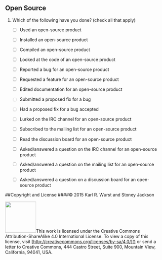 
## Open Source

1. Which of the following have you done? (check all that apply)

    - [ ] Used an open-source product
    - [ ] Installed an open-source product
    - [ ] Compiled an open-source product
    - [ ] Looked at the code of an open-source product
    - [ ] Reported a bug for an open-source product
    - [ ] Requested a feature for an open-source product
    - [ ] Edited documentation for an open-source product
    - [ ] Submitted a proposed fix for a bug
    - [ ] Had a proposed fix for a bug accepted
    - [ ] Lurked on the IRC channel for an open-source product
    - [ ] Subscribed to the mailing list for an open-source product
    - [ ] Read the discussion board for an open-source product
    - [ ] Asked/answered a question on the IRC channel for an open-source product
    - [ ] Asked/answered a question on the mailing list for an open-source product
    - [ ] Asked/answered a question on a discussion board for an open-source product


##Copyright and License
####&copy; 2015 Karl R. Wurst and Stoney Jackson

<img src="http://mirrors.creativecommons.org/presskit/buttons/88x31/png/by-sa.png" width=100px/>This work is licensed under the Creative Commons Attribution-ShareAlike 4.0 International License. To view a copy of this license, visit [http://creativecommons.org/licenses/by-sa/4.0/]() or send a letter to Creative Commons, 444 Castro Street, Suite 900, Mountain View, California, 94041, USA.

